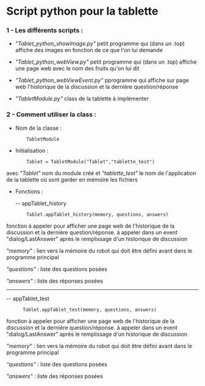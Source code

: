 # Script python pour la tablette

### 1 - Les différents scripts :

- _"Tablet_python_showImage.py"_  petit programme qui (dans un .top) affiche des images en fonction de ce que l'on lui demande  
          
- _"Tablet_python_webView.py"_  petit programme qui (dans un .top) affiche une page web avec le nom des fruits qu'on lui dit

- _"Tablet_python_webViewEvent.py"_ pprogramme qui affiche sur page web l'historique de la discussion et la dernière question/réponse

- _"TabletModule.py"_ class de la tablette à implémenter
  
  
### 2 - Comment utiliser la class  :

* Nom de la classe : 

          TabletModule
 
* Initialisation  :
 
          Tablet = TabletModule("Tablet","tablette_test")

 avec _"Tablet"_ nom du module créé et _"tablette_test"_ le nom de l'application de la tablette où sont garder en mémoire les fichiers
   
* Fonctions :
 
  -- appTablet_history
  
          Tablet.appTablet_history(memory, questions, answers)

fonction à appeler pour afficher une page web de l'historique de la discussion et la dernière question/réponse. à appeler dans un event "dialog/LastAnswer" après le remplissage d'un historique de discussion
   
 _"memory"_  : lien vers la mémoire du robot qui doit être défini avant dans le programme principal
   
 _"questions"_  : liste des questions posées

 _"answers"_  : liste des réponses posées

---

   -- appTablet_test

          Tablet.appTablet_test(memory, questions, answers)
                    
fonction à appeler pour afficher une page web de l'historique de la discussion et la dernière question/réponse. à appeler dans un event "dialog/LastAnswer" après le remplissage d'un historique de discussion
   
 _"memory"_  : lien vers la mémoire du robot qui doit être défini avant dans le programme principal
   
 _"questions"_  : liste des questions posées

 _"answers"_  : liste des réponses posées
 

          
                    



  
  
